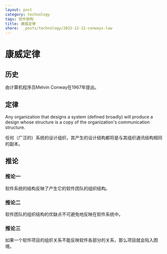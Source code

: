 ```yaml
---
layout: post
category: technology
tags: 软件架构
title: 康威定律
share:  _posts/technology/2022-12-12-conways-law
---
```


# 康威定律

## 历史

由计算机程序员Melvin Conway在1967年提出。

## 定律

Any organization that designs a system (defined broadly) will produce a design whose structure is a copy of the organization's communication structure.

任何（广泛的）系统的设计组织，其产生的设计结构都将是与其组织通讯结构相同的副本。

## 推论

### 推论一

软件系统的结构反映了产生它的软件团队的组织结构。

### 推论二

软件团队的组织结构的优缺点不可避免地反映在软件系统中。

### 推论三

如果一个软件项目的组织关系不能反映软件各部分的关系，那么项目就会陷入困境。
